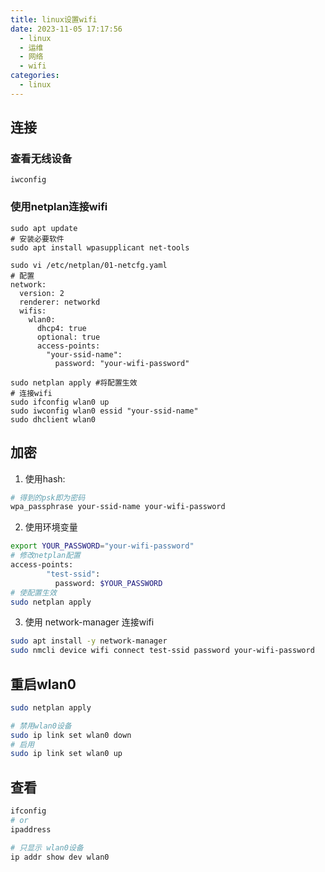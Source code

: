 ```yaml
---
title: linux设置wifi
date: 2023-11-05 17:17:56
  - linux
  - 运维
  - 网络
  - wifi
categories:
  - linux
---
```

## 连接

### 查看无线设备

```shell
iwconfig
```

### 使用netplan连接wifi

```shell
sudo apt update
# 安装必要软件
sudo apt install wpasupplicant net-tools
```

<!-- more -->

```shell 
sudo vi /etc/netplan/01-netcfg.yaml
# 配置
network:
  version: 2
  renderer: networkd
  wifis:
    wlan0:
      dhcp4: true
      optional: true
      access-points:
        "your-ssid-name":
          password: "your-wifi-password"
```

```shell
sudo netplan apply #将配置生效
# 连接wifi
sudo ifconfig wlan0 up
sudo iwconfig wlan0 essid "your-ssid-name"
sudo dhclient wlan0
```

## 加密

1. 使用hash:

```sh
# 得到的psk即为密码
wpa_passphrase your-ssid-name your-wifi-password
```

2. 使用环境变量

```sh
export YOUR_PASSWORD="your-wifi-password"
# 修改netplan配置
access-points:
        "test-ssid":
          password: $YOUR_PASSWORD
# 使配置生效
sudo netplan apply
```

3. 使用 network-manager 连接wifi

```sh
sudo apt install -y network-manager
sudo nmcli device wifi connect test-ssid password your-wifi-password
```

## 重启wlan0

```sh
sudo netplan apply

# 禁用wlan0设备
sudo ip link set wlan0 down
# 启用
sudo ip link set wlan0 up
```

## 查看

```sh
ifconfig 
# or
ipaddress

# 只显示 wlan0设备
ip addr show dev wlan0

```
